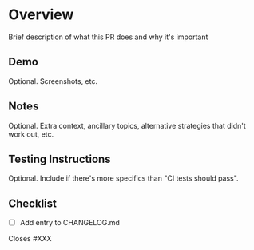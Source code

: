 # Overview

Brief description of what this PR does and why it's important

## Demo

Optional. Screenshots, etc. 

## Notes

Optional. Extra context, ancillary topics, alternative strategies that didn't work out, etc.

## Testing Instructions

Optional. Include if there's more specifics than "CI tests should pass".

## Checklist

- [ ] Add entry to CHANGELOG.md 

Closes #XXX

